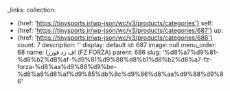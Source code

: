 _links:
  collection:
  - {href: 'https://tinysports.ir/wp-json/wc/v3/products/categories'}
  self:
  - {href: 'https://tinysports.ir/wp-json/wc/v3/products/categories/687'}
  up:
  - {href: 'https://tinysports.ir/wp-json/wc/v3/products/categories/686'}
count: 7
description: ''
display: default
id: 687
image: null
menu_order: 68
name: اف زد فورزا (FZ FORZA)
parent: 686
slug: '%d8%a7%d9%81-%d8%b2%d8%af-%d9%81%d9%88%d8%b1%d8%b2%d8%a7-fz-forza-%d8%aa%d9%88%d9%be-%d8%a8%d8%af%d9%85%db%8c%d9%86%d8%aa%d9%88%d9%86'
